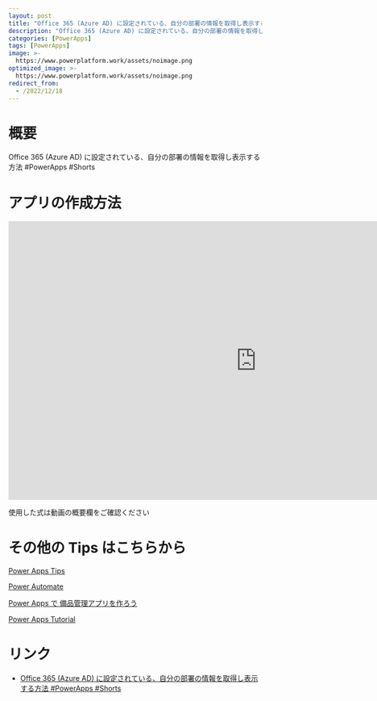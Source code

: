 ```yaml
---
layout: post
title: "Office 365 (Azure AD) に設定されている、自分の部署の情報を取得し表示する方法 #PowerApps #Shorts"
description: "Office 365 (Azure AD) に設定されている、自分の部署の情報を取得し表示する方法 #PowerApps #Shortsを動画で分かりやすく解説"
categories: [PowerApps]
tags: [PowerApps]
image: >-
  https://www.powerplatform.work/assets/noimage.png
optimized_image: >-
  https://www.powerplatform.work/assets/noimage.png
redirect_from:
  - /2022/12/18
---
```



#  概要

Office 365 (Azure AD) に設定されている、自分の部署の情報を取得し表示する方法 #PowerApps #Shorts


# アプリの作成方法

<iframe width="983" height="553" src="https://www.youtube.com/embed/HtH_pNVqmPw" title="YouTube video player" frameborder="0" allow="accelerometer; autoplay; clipboard-write; encrypted-media; gyroscope; picture-in-picture" allowfullscreen></iframe>


使用した式は動画の概要欄をご確認ください


# その他の Tips はこちらから

[Power Apps Tips](https://www.youtube.com/watch?v=VrAQf3JQ7yM&list=PLVhFi1fb3DqakSLVMn22DDcySXh9jtzi- )


[Power Automate](https://www.youtube.com/watch?v=-YnJYT0ASEM&list=PLVhFi1fb3Dqbzic6GieqnLFgD3aTj-eHA)


[Power Apps で 備品管理アプリを作ろう](https://www.youtube.com/playlist?list=PLVhFi1fb3DqZM3HKb8Hea6XEL96990Fyn)


[Power Apps Tutorial](https://www.youtube.com/playlist?list=PLVhFi1fb3DqalxpL974VvAJvV4iWoSbe_)


# リンク


- [Office 365 (Azure AD) に設定されている、自分の部署の情報を取得し表示する方法 #PowerApps #Shorts](https://www.youtube.com/watch?v=HtH_pNVqmPw)

